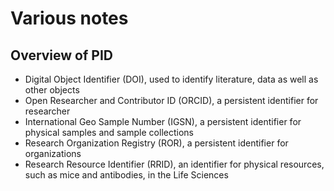 # Various notes


## Overview of PID

 - Digital Object Identifier (DOI), used to identify literature, data as well as other objects
 - Open Researcher and Contributor ID (ORCID), a persistent identifier for researcher
 - International Geo Sample Number (IGSN), a persistent identifier for physical samples and sample collections
 - Research Organization Registry (ROR), a persistent identifier for organizations
 - Research Resource Identifier (RRID), an identifier for physical resources, such as mice and antibodies, in the Life Sciences